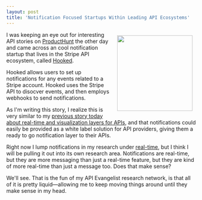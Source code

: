 ```yaml
---
layout: post
title: 'Notification Focused Startups Within Leading API Ecosystems'
---
```

<p><a href="https://hooked.io/"><img style="padding: 10px;" src="http://kinlane-productions.s3.amazonaws.com/api-evangelist-site/blog/hooked-logo.png" alt="" width="200" align="right" /></a></p>
<p>I was keeping an eye out for interesting API stories on <a href="http://www.producthunt.com/">ProductHunt</a> the other day and came across an cool notification startup that lives in the Stripe API ecosystem, called <a href="https://hooked.io/">Hooked</a>.</p>
<p>Hooked allows users to set up notifications for any events related to a Stripe account. Hooked uses the Stripe API to disocver events, and then employs webhooks to send notifications.</p>
<p>As I'm writing this story, I realize this is very similar to my <a href="http://apievangelist.com/2014/08/26/realtime-and-visualizations-will-be-key-in-financial-api-deployments/">previous story today about real-time and visualization layers for APIs</a>, and that notifications could easily be provided as a white label solution for API providers, giving them a ready to go notification layer to their APIs.</p>
<p>Right now I lump notifications in my research under <a href="http://realtime.apievangelist.com/">real-time</a>, but I think I will be pulling it out into its own research area. Notifications are real-time, but they are more messaging than just a real-time feature, but they are kind of more real-time than just a message too. Does that make sense?</p>
<p>We'll see. That is the fun of my API Evangelist research network, is that all of it is pretty liquid&mdash;allowing me to keep moving things around until they make sense in my head.</p>